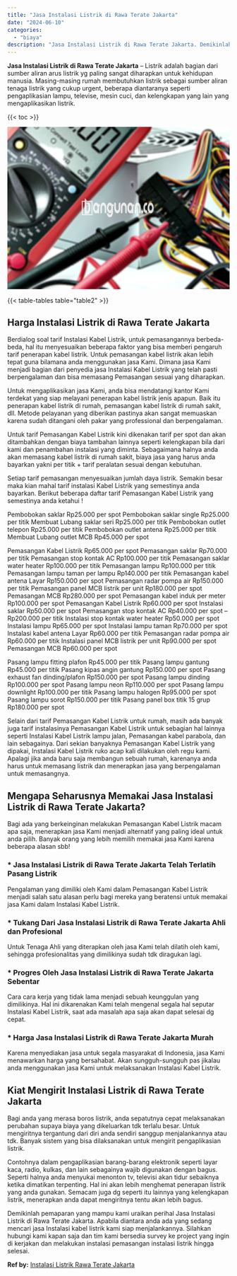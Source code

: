 ```yaml
---
title: "Jasa Instalasi Listrik di Rawa Terate Jakarta"
date: "2024-06-10"
categories: 
  - "biaya"
description: "Jasa Instalasi Listrik di Rawa Terate Jakarta. Demikinlah pemaparan yang mampu kami uraikan perihal Jasa Instalasi Listrik di Rawa Terate Jakarta. Apabila di..."
---
```


**Jasa Instalasi Listrik di Rawa Terate Jakarta** – Listrik adalah bagian dari sumber aliran arus listrik yg paling sangat diharapkan untuk kehidupan manusia. Masing-masing rumah membutuhkan listrik sebagai sumber aliran tenaga listrik yang cukup urgent, beberapa diantaranya seperti pengaplikasian lampu, televise, mesin cuci, dan kelengkapan yang lain yang mengaplikasikan listrik.

{{< toc >}}

![Jasa Instalasi Listrik di Rawa Terate Jakarta](/images/instalasi-listrik-murah39.png)

{{< table-tables table="table2" >}}

## Harga Instalasi Listrik di Rawa Terate Jakarta

Berdialog soal tarif Instalasi Kabel Listrik, untuk pemasangannya berbeda-beda, hal itu menyesuaikan beberapa faktor yang bisa memberi pengaruh tarif penerapan kabel listrik. Untuk pemasangan kabel listrik akan lebih tepat guna bilamana anda menggunakan jasa Kami. Dimana jasa Kami menjadi bagian dari penyedia jasa Instalasi Kabel Listrik yang telah pasti berpengalaman dan bisa memasang Pemasangan sesuai yang diharapkan.

Untuk mengaplikasikan jasa Kami, anda bisa mendatangi kantor Kami terdekat yang siap melayani penerapan kabel listrik jenis apapun. Baik itu penerapan kabel listrik di rumah, pemasangan kabel listrik di rumah sakit, dll. Metode pelayanan yang diberikan pastinya akan sangat memuaskan karena sudah ditangani oleh pakar yang professional dan berpengalaman.

Untuk tarif Pemasangan Kabel Listrik kini dikenakan tarif per spot dan akan ditambahkan dengan biaya tambahan lainnya seperti kelengkapan bila dari kami dan penambahan instalasi yang diminta. Sebagaimana halnya anda akan memasang kabel listrik di rumah sakit, biaya jasa yang harus anda bayarkan yakni per titik + tarif peralatan sesuai dengan kebutuhan.

Setiap tarif pemasangan menyesuaikan jumlah daya listrik. Semakin besar maka kian mahal tarif instalasi Kabel Listrik yang semestinya anda bayarkan. Berikut beberapa daftar tarif Pemasangan Kabel Listrik yang semestinya anda ketahui !

Pembobokan saklar Rp25.000 per spot Pembobokan saklar single Rp25.000 per titik Membuat Lubang saklar seri Rp25.000 per titik Pembobokan outlet telepon Rp25.000 per titik Pembobokan outlet antena Rp25.000 per titik Membuat Lubang outlet MCB Rp45.000 per spot

Pemasangan Kabel Listrik Rp65.000 per spot Pemasangan saklar Rp70.000 per titik Pemasangan stop kontak AC Rp100.000 per titik Pemasangan saklar water heater Rp100.000 per titik Pemasangan lampu Rp100.000 per titik Pemasangan lampu taman per lampu Rp140.000 per titik Pemasangan kabel antena Layar Rp150.000 per spot Pemasangan radar pompa air Rp150.000 per titik Pemasangan panel MCB listrik per unit Rp180.000 per spot Pemasangan MCB Rp280.000 per spot Pemasangan kabel induk per meter Rp100.000 per spot Pemasangan Kabel Listrik Rp60.000 per spot Instalasi saklar Rp50.000 per spot Pemasangan stop kontak AC Rp40.000 per spot – Rp200.000 per titik Instalasi stop kontak water heater Rp50.000 per spot Instalasi lampu Rp65.000 per spot Instalasi lampu taman Rp70.000 per spot Instalasi kabel antena Layar Rp60.000 per titik Pemasangan radar pompa air Rp60.000 per titik Instalasi panel MCB listrik per unit Rp90.000 per spot Pemasangan MCB Rp60.000 per spot

Pasang lampu fitting plafon Rp45.000 per titik Pasang lampu gantung Rp45.000 per titik Pasang kipas angin gantung Rp150.000 per spot Pasang exhaust fan dinding/plafon Rp150.000 per spot Pasang lampu dinding Rp100.000 per spot Pasang lampu neon Rp110.000 per spot Pasang lampu downlight Rp100.000 per titik Pasang lampu halogen Rp95.000 per spot Pasang lampu sorot Rp150.000 per titik Pasang panel box titik 15 grup Rp180.000 per spot

Selain dari tarif Pemasangan Kabel Listrik untuk rumah, masih ada banyak juga tarif instalasinya Pemasangan Kabel Listrik untuk sebagian hal lainnya seperti Instalasi Kabel Listrik lampu jalan, Pemasangan kabel parabola, dan lain sebagainya. Dari sekian banyaknya Pemasangan Kabel Listrik yang dipakai, Instalasi Kabel Listrik ruko acap kali dilakukan oleh regu kami. Apalagi jika anda baru saja membangun sebuah rumah, karenanya anda harus untuk memasang listrik dan menerapkan jasa yang berpengalaman untuk memasangnya.

## Mengapa Seharusnya Memakai Jasa Instalasi Listrik di Rawa Terate Jakarta?

Bagi ada yang berkeinginan melakukan Pemasangan Kabel Listrik macam apa saja, menerapkan jasa Kami menjadi alternatif yang paling ideal untuk anda pilih. Banyak orang yang lebih memilih memakai jasa Kami karena beberapa alasan sbb!

### \* Jasa Instalasi Listrik di Rawa Terate Jakarta Telah Terlatih Pasang Listrik

Pengalaman yang dimiliki oleh Kami dalam Pemasangan Kabel Listrik menjadi salah satu alasan perlu bagi mereka yang beratensi untuk memakai jasa Kami dalam Instalasi Kabel Listrik.

### \* Tukang Dari Jasa Instalasi Listrik di Rawa Terate Jakarta Ahli dan Profesional

Untuk Tenaga Ahli yang diterapkan oleh jasa Kami telah dilatih oleh kami, sehingga profesionalitas yang dimilikinya sudah tdk diragukan lagi.

### \* Progres Oleh Jasa Instalasi Listrik di Rawa Terate Jakarta Sebentar

Cara cara kerja yang tidak lama menjadi sebuah keunggulan yang dimilikinya. Hal ini dikarenakan Kami telah mengenal segala hal seputar Instalasi Kabel Listrik, saat ada masalah apa saja akan dapat selesai dg cepat.

### \* Harga Jasa Instalasi Listrik di Rawa Terate Jakarta Murah

Karena menyediakan jasa untuk segala masyarakat di Indonesia, jasa Kami menawarkan harga yang bersahabat. Akan sungguh-sungguh pas jikalau anda menggunakan jasa Kami untuk melaksanakan Instalasi Kabel Listrik.

## Kiat Mengirit Instalasi Listrik di Rawa Terate Jakarta


Bagi anda yang merasa boros listrik, anda sepatutnya cepat melaksanakan perubahan supaya biaya yang dikeluarkan tdk terlalu besar. Untuk mengiritnya tergantung dari diri anda sendiri sanggup menjalankannya atau tdk. Banyak sistem yang bisa dilaksanakan untuk mengirit pengaplikasian listrik.

Contohnya dalam pengaplikasian barang-barang elektronik seperti layar kaca, radio, kulkas, dan lain sebagainya wajib digunakan dengan bagus. Seperti halnya anda menyukai menonton tv, televisi akan tidur sebaiknya ketika dimatikan terpenting. Hal ini akan lebih menghemat penerapan listrik yang anda gunakan. Semacam juga dg seperti itu lainnya yang kelengkapan listrik, menerapkan anda dapat mengiritnya tentu akan lebih bagus.

Demikinlah pemaparan yang mampu kami uraikan perihal Jasa Instalasi Listrik di Rawa Terate Jakarta. Apabila diantara anda ada yang sedang mencari jasa Instalasi kabel listrik kami siap menjalankannya. Silahkan hubungi kami kapan saja dan tim kami bersedia survey ke project yang ingin di kerjakan dan melakukan instalasi pemasangan instalasi listrik hingga selesai.

**Ref by:** [Instalasi Listrik Rawa Terate Jakarta](https://id.wikipedia.org/wiki/Instalasi)

